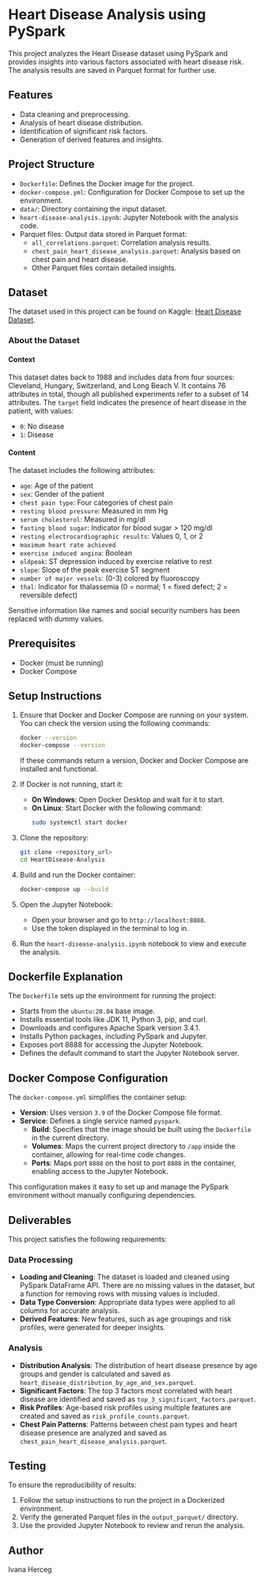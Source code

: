 
# Heart Disease Analysis using PySpark

This project analyzes the Heart Disease dataset using PySpark and provides insights into various factors associated with heart disease risk. The analysis results are saved in Parquet format for further use.

## Features
- Data cleaning and preprocessing.
- Analysis of heart disease distribution.
- Identification of significant risk factors.
- Generation of derived features and insights.

## Project Structure
- `Dockerfile`: Defines the Docker image for the project.
- `docker-compose.yml`: Configuration for Docker Compose to set up the environment.
- `data/`: Directory containing the input dataset.
- `heart-disease-analysis.ipynb`: Jupyter Notebook with the analysis code.
- Parquet files: Output data stored in Parquet format:
  - `all_correlations.parquet`: Correlation analysis results.
  - `chest_pain_heart_disease_analysis.parquet`: Analysis based on chest pain and heart disease.
  - Other Parquet files contain detailed insights.

## Dataset
The dataset used in this project can be found on Kaggle: [Heart Disease Dataset](https://www.kaggle.com/datasets/johnsmith88/heart-disease-dataset).

### About the Dataset
#### Context
This dataset dates back to 1988 and includes data from four sources: Cleveland, Hungary, Switzerland, and Long Beach V. It contains 76 attributes in total, though all published experiments refer to a subset of 14 attributes. The `target` field indicates the presence of heart disease in the patient, with values:
- `0`: No disease
- `1`: Disease

#### Content
The dataset includes the following attributes:
- `age`: Age of the patient
- `sex`: Gender of the patient
- `chest pain type`: Four categories of chest pain
- `resting blood pressure`: Measured in mm Hg
- `serum cholesterol`: Measured in mg/dl
- `fasting blood sugar`: Indicator for blood sugar > 120 mg/dl
- `resting electrocardiographic results`: Values 0, 1, or 2
- `maximum heart rate achieved`
- `exercise induced angina`: Boolean
- `oldpeak`: ST depression induced by exercise relative to rest
- `slope`: Slope of the peak exercise ST segment
- `number of major vessels`: (0-3) colored by fluoroscopy
- `thal`: Indicator for thalassemia (0 = normal; 1 = fixed defect; 2 = reversible defect)

Sensitive information like names and social security numbers has been replaced with dummy values.

## Prerequisites
- Docker (must be running)
- Docker Compose

## Setup Instructions
1. Ensure that Docker and Docker Compose are running on your system. You can check the version using the following commands:
   ```bash
   docker --version
   docker-compose --version
   ```
   If these commands return a version, Docker and Docker Compose are installed and functional.

2. If Docker is not running, start it:
   - **On Windows**: Open Docker Desktop and wait for it to start.
   - **On Linux**: Start Docker with the following command:
     ```bash
     sudo systemctl start docker
     ```

3. Clone the repository:
   ```bash
   git clone <repository_url>
   cd HeartDisease-Analysis
   ```

4. Build and run the Docker container:
   ```bash
   docker-compose up --build
   ```

5. Open the Jupyter Notebook:
   - Open your browser and go to `http://localhost:8888`.
   - Use the token displayed in the terminal to log in.

6. Run the `heart-disease-analysis.ipynb` notebook to view and execute the analysis.

## Dockerfile Explanation
The `Dockerfile` sets up the environment for running the project:
- Starts from the `ubuntu:20.04` base image.
- Installs essential tools like JDK 11, Python 3, pip, and curl.
- Downloads and configures Apache Spark version 3.4.1.
- Installs Python packages, including PySpark and Jupyter.
- Exposes port 8888 for accessing the Jupyter Notebook.
- Defines the default command to start the Jupyter Notebook server.

## Docker Compose Configuration
The `docker-compose.yml` simplifies the container setup:
- **Version**: Uses version `3.9` of the Docker Compose file format.
- **Service**: Defines a single service named `pyspark`.
  - **Build**: Specifies that the image should be built using the `Dockerfile` in the current directory.
  - **Volumes**: Maps the current project directory to `/app` inside the container, allowing for real-time code changes.
  - **Ports**: Maps port `8888` on the host to port `8888` in the container, enabling access to the Jupyter Notebook.

This configuration makes it easy to set up and manage the PySpark environment without manually configuring dependencies.

## Deliverables
This project satisfies the following requirements:

### Data Processing
- **Loading and Cleaning**: The dataset is loaded and cleaned using PySpark DataFrame API. There are no missing values in the dataset, but a function for removing rows with missing values is included.
- **Data Type Conversion**: Appropriate data types were applied to all columns for accurate analysis.
- **Derived Features**: New features, such as age groupings and risk profiles, were generated for deeper insights.

### Analysis
- **Distribution Analysis**: The distribution of heart disease presence by age groups and gender is calculated and saved as `heart_disease_distribution_by_age_and_sex.parquet`.
- **Significant Factors**: The top 3 factors most correlated with heart disease are identified and saved as `top_3_significant_factors.parquet`.
- **Risk Profiles**: Age-based risk profiles using multiple features are created and saved as `risk_profile_counts.parquet`.
- **Chest Pain Patterns**: Patterns between chest pain types and heart disease presence are analyzed and saved as `chest_pain_heart_disease_analysis.parquet`.

## Testing
To ensure the reproducibility of results:
1. Follow the setup instructions to run the project in a Dockerized environment.
2. Verify the generated Parquet files in the `output_parquet/` directory.
3. Use the provided Jupyter Notebook to review and rerun the analysis.

## Author
Ivana Herceg
